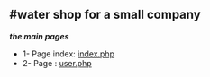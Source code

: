 #water shop for a small company
---
___the main pages___
- 1- Page index:
   [index.php](https://github.com/OthmanSALAHI/water_shop/blob/master/watershop/index.php)
- 2- Page :
   [user.php](https://github.com/OthmanSALAHI/water_shop/blob/master/watershop/user.php)
